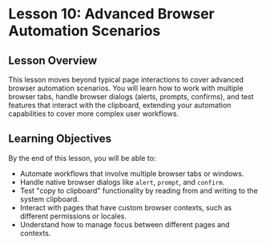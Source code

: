 # Lesson 10: Advanced Browser Automation Scenarios

## Lesson Overview

This lesson moves beyond typical page interactions to cover advanced browser automation scenarios. You will learn how to work with multiple browser tabs, handle browser dialogs (alerts, prompts, confirms), and test features that interact with the clipboard, extending your automation capabilities to cover more complex user workflows.

## Learning Objectives

By the end of this lesson, you will be able to:

-   Automate workflows that involve multiple browser tabs or windows.
-   Handle native browser dialogs like `alert`, `prompt`, and `confirm`.
-   Test "copy to clipboard" functionality by reading from and writing to the system clipboard.
-   Interact with pages that have custom browser contexts, such as different permissions or locales.
-   Understand how to manage focus between different pages and contexts.